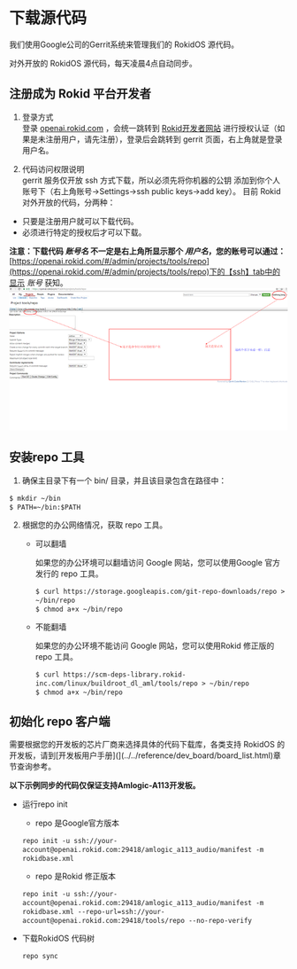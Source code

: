 # 下载源代码

我们使用Google公司的Gerrit系统来管理我们的 RokidOS 源代码。

对外开放的 RokidOS 源代码，每天凌晨4点自动同步。

## 注册成为 Rokid 平台开发者
1. 登录方式<br>
登录 [openai.rokid.com](http://openai.rokid.com) ，会统一跳转到 [Rokid开发者网站](https://developer-account.rokid.com) 进行授权认证（如果是未注册用户，请先注册），登录后会跳转到 gerrit 页面，右上角就是登录用户名。

2. 代码访问权限说明<br>
gerrit 服务仅开放 ssh 方式下载，所以必须先将你机器的公钥 添加到你个人账号下（右上角账号->Settings->ssh public keys->add key）。
目前 Rokid 对外开放的代码，分两种：<br>
  - 只要是注册用户就可以下载代码。<br>
  - 必须进行特定的授权后才可以下载。<br>

**注意：下载代码 *账号名* 不一定是右上角所显示那个 *用户名*，您的账号可以通过：**[https://openai.rokid.com/#/admin/projects/tools/repo](https://openai.rokid.com/#/admin/projects/tools/repo)下的【ssh】tab中的显示 *账号* 获知。
![示例图](../../files/gerrit_setting.png)

## 安装repo 工具

1. 确保主目录下有一个 bin/ 目录，并且该目录包含在路径中：
```
$ mkdir ~/bin
$ PATH=~/bin:$PATH
```
2. 根据您的办公网络情况，获取 repo 工具。
	* 可以翻墙 

		如果您的办公环境可以翻墙访问 Google 网站，您可以使用Google 官方发行的 repo 工具。
		```
		$ curl https://storage.googleapis.com/git-repo-downloads/repo > ~/bin/repo
		$ chmod a+x ~/bin/repo
		```

	* 不能翻墙

		如果您的办公环境不能访问 Google 网站，您可以使用Rokid 修正版的 repo 工具。
		```
		$ curl https://scm-deps-library.rokid-inc.com/linux/buildroot_dl_aml/tools/repo > ~/bin/repo
		$ chmod a+x ~/bin/repo
		```
	
## 初始化 repo 客户端

需要根据您的开发板的芯片厂商来选择具体的代码下载库，各类支持 RokidOS 的开发板，请到[开发板用户手册](](../../reference/dev_board/board_list.html)章节查询参考。

**以下示例同步的代码仅保证支持Amlogic-A113开发板。**

* 运行repo init
	* repo 是Google官方版本

	```
	repo init -u ssh://your-account@openai.rokid.com:29418/amlogic_a113_audio/manifest -m rokidbase.xml
	```

	* repo 是Rokid 修正版本

	```
	repo init -u ssh://your-account@openai.rokid.com:29418/amlogic_a113_audio/manifest -m rokidbase.xml --repo-url=ssh://your-account@openai.rokid.com:29418/tools/repo --no-repo-verify
	```

* 下载RokidOS 代码树
	```
	repo sync
	```
